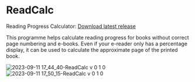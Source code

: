 # ReadCalc
Reading Progress Calculator: [Download latest release](https://github.com/Alsweider/ReadCalc/releases/latest)

This programme helps calculate reading progress for books without correct page numbering and e-books.
Even if your e-reader only has a percentage display, it can be used to calculate the approximate 
page of the printed book.

![2023-09-11 17_44_40-ReadCalc v 0 1 0](https://github.com/Alsweider/ReadCalc/assets/30653982/f0abe834-5d61-4236-b5f1-eed67a5b7b2e)
![2023-09-11 17_50_15-ReadCalc v 0 1 0](https://github.com/Alsweider/ReadCalc/assets/30653982/1cce3de0-81a5-4411-8bf3-6600975408c4)
